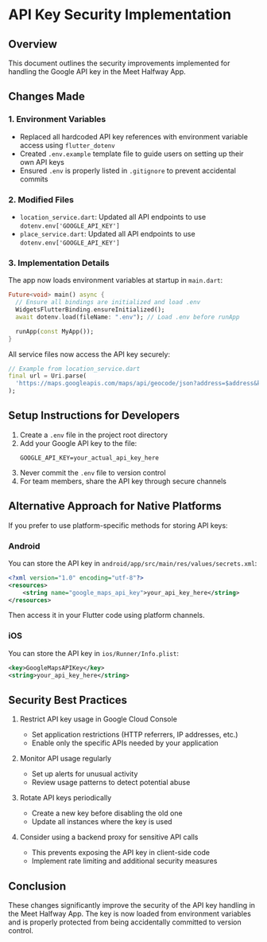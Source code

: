 # API Key Security Implementation

## Overview
This document outlines the security improvements implemented for handling the Google API key in the Meet Halfway App.

## Changes Made

### 1. Environment Variables
- Replaced all hardcoded API key references with environment variable access using `flutter_dotenv`
- Created `.env.example` template file to guide users on setting up their own API keys
- Ensured `.env` is properly listed in `.gitignore` to prevent accidental commits

### 2. Modified Files
- `location_service.dart`: Updated all API endpoints to use `dotenv.env['GOOGLE_API_KEY']`
- `place_service.dart`: Updated all API endpoints to use `dotenv.env['GOOGLE_API_KEY']`

### 3. Implementation Details
The app now loads environment variables at startup in `main.dart`:
```dart
Future<void> main() async {
  // Ensure all bindings are initialized and load .env
  WidgetsFlutterBinding.ensureInitialized();
  await dotenv.load(fileName: ".env"); // Load .env before runApp

  runApp(const MyApp());
}
```

All service files now access the API key securely:
```dart
// Example from location_service.dart
final url = Uri.parse(
  'https://maps.googleapis.com/maps/api/geocode/json?address=$address&key=${dotenv.env['GOOGLE_API_KEY']}'
);
```

## Setup Instructions for Developers

1. Create a `.env` file in the project root directory
2. Add your Google API key to the file:
   ```
   GOOGLE_API_KEY=your_actual_api_key_here
   ```
3. Never commit the `.env` file to version control
4. For team members, share the API key through secure channels

## Alternative Approach for Native Platforms

If you prefer to use platform-specific methods for storing API keys:

### Android
You can store the API key in `android/app/src/main/res/values/secrets.xml`:
```xml
<?xml version="1.0" encoding="utf-8"?>
<resources>
    <string name="google_maps_api_key">your_api_key_here</string>
</resources>
```

Then access it in your Flutter code using platform channels.

### iOS
You can store the API key in `ios/Runner/Info.plist`:
```xml
<key>GoogleMapsAPIKey</key>
<string>your_api_key_here</string>
```

## Security Best Practices

1. Restrict API key usage in Google Cloud Console
   - Set application restrictions (HTTP referrers, IP addresses, etc.)
   - Enable only the specific APIs needed by your application
   
2. Monitor API usage regularly
   - Set up alerts for unusual activity
   - Review usage patterns to detect potential abuse

3. Rotate API keys periodically
   - Create a new key before disabling the old one
   - Update all instances where the key is used

4. Consider using a backend proxy for sensitive API calls
   - This prevents exposing the API key in client-side code
   - Implement rate limiting and additional security measures

## Conclusion
These changes significantly improve the security of the API key handling in the Meet Halfway App. The key is now loaded from environment variables and is properly protected from being accidentally committed to version control.
